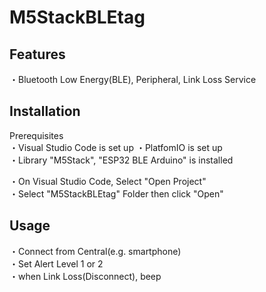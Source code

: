 # M5StackBLEtag

## Features
・Bluetooth Low Energy(BLE), Peripheral, Link Loss Service
## Installation
Prerequisites  
・Visual Studio Code is set up
・PlatfomIO is set up  
・Library "M5Stack", "ESP32 BLE Arduino" is installed 

・On Visual Studio Code, Select "Open Project"  
・Select "M5StackBLEtag" Folder then click "Open"
## Usage
・Connect from Central(e.g. smartphone)  
・Set Alert Level 1 or 2  
・when Link Loss(Disconnect), beep　
